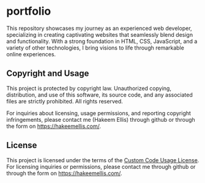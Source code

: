 # portfolio
This repository showcases my journey as an experienced web developer, specializing in creating captivating websites that seamlessly blend design and functionality. With a strong foundation in HTML, CSS, JavaScript, and a variety of other technologies, I bring visions to life through remarkable online experiences. 

## Copyright and Usage

This project is protected by copyright law. Unauthorized copying, distribution, and use of this software, its source code, and any associated files are strictly prohibited. All rights reserved.

For inquiries about licensing, usage permissions, and reporting copyright infringements, please contact me (Hakeem Ellis) through github or through the form on https://hakeemellis.com/.

## License

This project is licensed under the terms of the [Custom Code Usage License](LICENSE.md). For licensing inquiries or permissions, please contact me through github or through the form on https://hakeemellis.com/.

